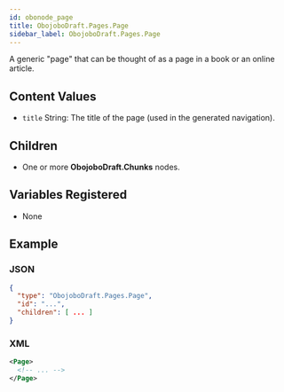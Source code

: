 ```yaml
---
id: obonode_page
title: ObojoboDraft.Pages.Page
sidebar_label: ObojoboDraft.Pages.Page
---
```


A generic "page" that can be thought of as a page in a book or an online article.

## Content Values

* `title` String: The title of the page (used in the generated navigation).

## Children

* One or more **ObojoboDraft.Chunks** nodes.

## Variables Registered

* None

## Example

### JSON

```json
{
  "type": "ObojoboDraft.Pages.Page",
  "id": "...",
  "children": [ ... ]
}
```

### XML

```xml
<Page>
  <!-- ... -->
</Page>
```
